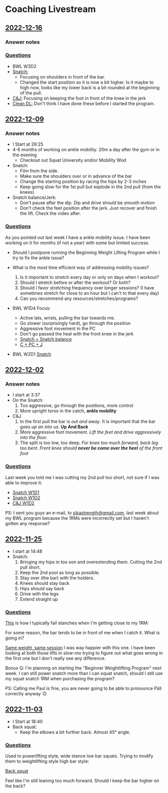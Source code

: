 # Coaching Livestream
## [2022-12-16]()
### Answer notes

### [Questions](https://www.facebook.com/groups/323490962344244/posts/901938801166121/?comment_id=902253651134636)
* BWL W3D2
* [Snatch:](https://youtu.be/0KYQFJKtwEs?t=20)
  * Focusing on shoulders in front of the bar.
  * Changed the start position so it is now a bit higher. Is it maybe to high now, looks like my lower back is a bit rounded at the beginning of the pull.
* [C&J:](https://youtu.be/kXy4gH8skaY?t=23) Focusing on keeping the foot in front of the knee in the jerk
* [Clean DL:](https://youtu.be/atZGUmXazy8?t=24) Don't think I have done these before I started the program.

## [2022-12-09](https://www.facebook.com/groups/323490962344244/posts/896899791670022/)
### Answer notes
* I Start at 26:25
* 4-6 months of working on ankle mobility. 20m a day after the gym or in the evening
  * Checkout out Squat University and/or Mobility Wod
* Snatch:
  * Film from the side.
  * Make sure the shoulders over or in advance of the bar
  * Change the starting position by racing the hips by 2-3 inches
  * Keep going slow for the 1st pull but explode in the 2nd pull (from the knees)
* Snatch balance/Jerk:
  * Don't pause after the dip. Dip and drive should be smooth motion
  * Don't check the feet position after the jerk. Just recover and finish the lift. Check the video after.

### [Questions](https://www.facebook.com/groups/323490962344244/posts/895588498467818/?comment_id=895897645103570)
As you pointed out last week I have a ankle mobility issue. I have been working on it for months (if not a year)
with some but limited success.
* Should I postpone running the Beginning Weight Lifting Program while I try to fix the ankle issue?
* What is the most time efficient way of addressing mobility issues?
  1. Is it important to stretch every day or only on days when I workout?
  2. Should I stretch before or after the workout? Or both?
  3. Should I favor stretching frequency over longer sessions? (I have sometimes stretch for close to an hour but
  I can't to that every day)
  4. Can you recommend any resources/stretches/programs?

* BWL W1D4 Focus:
  * Active lats, wrists, pulling the bar towards me.
  * Go slower (surprisingly hard), go through the position
  * Aggressive foot movement in the PC
  * Don't go passed the heal with the front knee in the jerk
  * [Snatch + Snatch balance](https://youtu.be/rZjNZnkdWUQ?t=19)
  * [C + PC + J](https://youtu.be/7PuuORg-9W8?t=20)

* BWL W2D1 [Snatch](https://www.youtube.com/watch?v=gwsXCXMc9uc&t=16s)

## [2022-12-02](https://www.facebook.com/daire.fitzgerald.94/videos/887558815579029)
### Answer notes
* I start at 3:37
* On the Snatch:
  1. Too aggressive, go through the positions, more control
  1. More upright torso in the catch, **ankle mobility**
* C&J
  1. In the first pull the bar is *out and away*. It is important that the bar goes *up an into us*. **Up And Back**
  1. More aggressive foot movement. *Lift the feet and drive aggressively into the floor*.
  1. The split is too low, too deep. *For knee too much forward, back leg too bent*. *Front knee should **never be come
over the heel** of the front foot*

### [Questions](https://www.facebook.com/groups/323490962344244/posts/889773539049314/?comment_id=889817389044929)
Last week you told me I was cutting my 2nd pull too short, not sure if I was able to improve it:
* [Snatch W1D1](https://youtu.be/3UxpvsmlT8s?t=8)
* [Snatch W1D2](https://youtu.be/Iy2mcJ4fAuo?t=12)
* [C&J W1D2](https://youtu.be/HLdpf2Q9MfE?t=21)

PS: I sent you guys an e-mail, to sikastrength@gmail.com, last week about my BWL program because the 1RMs
were incorrectly set but I haven't gotten any response?

## [2022-11-25](https://www.facebook.com/groups/323490962344244/posts/886155642744437/)
* I start at 14:48
* Snatch:
  1. Bringing my hips in too son and overextending them. Cutting the 2nd pull short.
  2. Keep the 2nd pool as long as possible.
  3. Stay over (the bar) with the holders.
  3. Knees should stay back
  4. Hips should say back
  2. Drive with the legs
  3. Extend straight up

### [Questions](https://www.facebook.com/groups/323490962344244/posts/884235426269792/?comment_id=884308396262495)
[This](https://www.youtube.com/watch?v=58eDfxaaLao) is how I typically fail stanches when I'm getting close to my 1RM:

For some reason, the bar tends to be in front of me when I catch it. What is going in?

[Same weight, same session](https://www.youtube.com/watch?v=4DmNXgzTsko) I was way happier with this one.
I have been looking at both those lifts in slow-mo trying to figure out what goes wrong in the first one but I don't really see any difference. 

Bonus Q:
I'm planning on starting the "Beginner Weightlifting Program" next week. I can still power snatch more than I can squat snatch, should I still use my squat snatch 1RM when purchasing the program?

PS: Calling me Paul is fine, you are never going to be able to pronounce Páll correctly anyway :D

## [2022-11-03](https://www.facebook.com/groups/323490962344244/posts/870908534269148/)
* I Start at 18:40
* Back squat:
  * Keep the elbows a bit further back. Almost 45° angle.

### [Questions](https://www.facebook.com/groups/323490962344244/posts/870051171021551/?comment_id=870157261010942)
Used to powerlifting style, wide stance low bar squats. Trying to modify them to weightlifting style high bar style:

[Back squat](https://youtu.be/chJYyIczL9A?t=30)

Feel like I'm still leaning too much forward. Should I keep the bar higher on the back?

